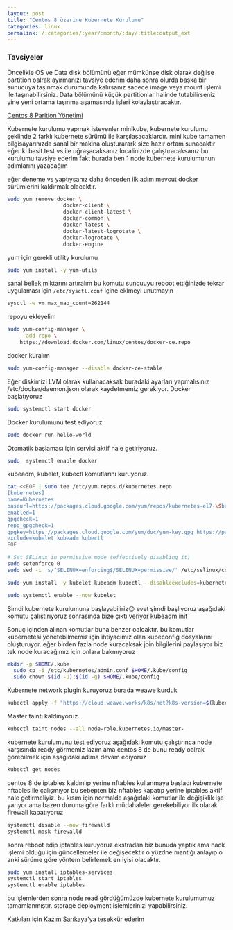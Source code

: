 ```yaml
---
layout: post
title: "Centos 8 üzerine Kubernete Kurulumu"
categories: linux
permalink: /:categories/:year/:month/:day/:title:output_ext
---
```

### Tavsiyeler
Öncelikle OS ve Data disk bölümünü eğer mümkünse disk olarak değilse partition oalrak ayırmanızı tavsiye ederim daha sonra olurda başka bir sunucuya taşınmak durumunda kalırsanız sadece image veya mount işlemi ile taşınabilirsiniz.
Data bölümünü küçük partitionlar halinde tutabilirseniz yine yeni ortama taşınma aşamasında işleri kolaylaştıracaktır.

[Centos 8 Parition Yönetimi](/linux/2020/11/09/centos-8-partition-olusturma-silme.html)


Kubernete kurulumu yapmak isteyenler minikube, kubernete kurulumu şeklinde 2 farklı kubernete sürümü ile karşılaşacaklardır. mini kube tamamen bilgisayarınızda sanal bir makina oluşturarark size hazır ortam sunacaktır eğer ki basit test vs ile uğraşacaksanız localinizde çalıştıracaksanız bu kurulumu tavsiye ederim fakt burada ben 1 node kubernete kurulumunun adımlarını yazacağım


eğer deneme vs yaptıysanız daha önceden ilk adım mevcut docker sürümlerini kaldırmak olacaktır.

```bash
sudo yum remove docker \
                  docker-client \
                  docker-client-latest \
                  docker-common \
                  docker-latest \
                  docker-latest-logrotate \
                  docker-logrotate \
                  docker-engine
```

yum için gerekli utility kurulumu

```bash
sudo yum install -y yum-utils

```

sanal bellek miktarını artıralım bu komutu suncuuyu reboot ettiğinizde tekrar uygulaması için ``` /etc/sysctl.conf ``` içine eklmeyi unutmayın

```sh
sysctl -w vm.max_map_count=262144
```

repoyu ekleyelim
```bash
sudo yum-config-manager \
    --add-repo \
    https://download.docker.com/linux/centos/docker-ce.repo
```

docker kuralım
```bash
sudo yum-config-manager --disable docker-ce-stable
```

Eğer diskimizi LVM olarak kullanacaksak buradaki ayarları yapmalısınız /etc/docker/daemon.json olarak kaydetmemiz gerekiyor.
Docker başlatıyoruz
```bash
sudo systemctl start docker
```
Docker kurulumunu test ediyoruz
```bash
sudo docker run hello-world
```

Otomatik başlaması için servisi aktif hale getiriyoruz.
```bash
sudo  systemctl enable docker
```

 kubeadm, kubelet, kubectl komutlarını kuruyoruz.
```bash
cat <<EOF | sudo tee /etc/yum.repos.d/kubernetes.repo
[kubernetes]
name=Kubernetes
baseurl=https://packages.cloud.google.com/yum/repos/kubernetes-el7-\$basearch
enabled=1
gpgcheck=1
repo_gpgcheck=1
gpgkey=https://packages.cloud.google.com/yum/doc/yum-key.gpg https://packages.cloud.google.com/yum/doc/rpm-package-key.gpg
exclude=kubelet kubeadm kubectl
EOF

# Set SELinux in permissive mode (effectively disabling it)
sudo setenforce 0
sudo sed -i 's/^SELINUX=enforcing$/SELINUX=permissive/' /etc/selinux/config

sudo yum install -y kubelet kubeadm kubectl --disableexcludes=kubernetes

sudo systemctl enable --now kubelet
```

Şimdi kubernete kurulumuna başlayabiliriz😊 evet şimdi başlıyoruz aşağıdaki komutu çalıştırıyoruz sonrasında bize çıktı veriyor 
kubeadm init

Sonuç içinden alınan komutlar buna benzer oalcaktır. bu komutlar kubernetesi yönetebilmemiz için ihtiyacımız olan kubeconfig dosyalarını oluşturuyor. eğer birden fazla node kuracaksak join bilgilerini paylaşıyor biz tek node kuracağımız için onlara bakmıyoruz
```bash
mkdir -p $HOME/.kube
  sudo cp -i /etc/kubernetes/admin.conf $HOME/.kube/config
  sudo chown $(id -u):$(id -g) $HOME/.kube/config
```

Kubernete network plugin kuruyoruz burada weawe kurduk 
```bash
kubectl apply -f "https://cloud.weave.works/k8s/net?k8s-version=$(kubectl version | base64 | tr -d '\n')"
```

Master tainti kaldırıyoruz.
```bash
kubectl taint nodes --all node-role.kubernetes.io/master-
```

kubernete kurulumunu test ediyoruz aşağıdaki komutu çalıştırınca node karşısında ready görmemiz lazım ama centos 8 de bunu ready oalrak  görebilmek için aşağıdaki adıma devam ediyoruz
```bash
kubectl get nodes 
```

centos 8 de iptables kaldırılıp yerine nftables kullanmaya başladı kubernete nftables ile çalışmıyor bu sebepten biz nftables kapatıp yerine iptables aktif hale getirmeliyiz. bu kısım için normalde aşağıdaki komutlar ile değişiklik işe yarıyor ama bazen duruma göre farklı müdahaleler gerekebiliyor ilk olarak firewall kapatıyoruz
```bash
systemctl disable --now firewalld
systemctl mask firewalld
```

sonra reboot edip iptables kuruyoruz ekstradan biz bunuda yaptık ama hack işlemi olduğu için güncellemeler ile değişecektir o yüzdne mantığı anlayıp o anki sürüme göre yöntem belirlemek en iyisi olacaktır.
```bash
sudo yum install iptables-services
systemctl start iptables
systemctl enable iptables
```


bu işlemlerden sonra node read gördüğümüzde kubernete kurulumumuz tamamlanmıştır. storage deployment işlemlerinizi yapabilirsiniz.

Katkıları için [Kazım Sarıkaya](https://srkykzm.com/)'ya teşekkür ederim
